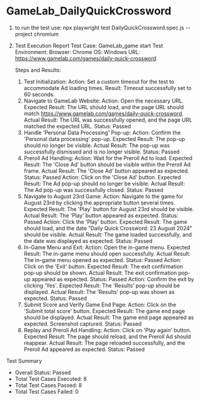 ﻿# GameLab_DailyQuickCrossword
1) to run the test use: npx playwright test DailyQuickCrossword.spec.js --project chromium



2) Test Execution Report
   Test Case: GameLab_game start
    Test Environment:
      Browser: Chrome
      OS: Windows
      URL: https://www.gamelab.com/games/daily-quick-crossword

   Steps and Results:
   1.  Test Initialization:
   Action: Set a custom timeout for the test to accommodate Ad loading times.
   Result: Timeout successfully set to 60 seconds.
   2.  Navigate to GameLab Website:
   Action: Open the necessary URL.
   Expected Result: The URL should load, and the page URL should match https://www.gamelab.com/games/daily-quick-crossword.
   Actual Result: The URL was successfully opened, and the page URL matched the expected URL. 
   Status: Passed
   3.  Handle 'Personal Data Processing' Pop-up:
   Action: Confirm the 'Personal data processing' pop-up.
   Expected Result: The pop-up should no longer be visible.
   Actual Result: The pop-up was successfully dismissed and is no longer visible.
   Status: Passed
   4.  Preroll Ad Handling:
   Action: Wait for the Preroll Ad to load.
   Expected Result: The 'Close Ad' button should be visible within the Preroll Ad frame.
   Actual Result: The 'Close Ad' button appeared as expected.
   Status: Passed
   Action: Click on the 'Close Ad' button.
   Expected Result: The Ad pop-up should no longer be visible.
   Actual Result: The Ad pop-up was successfully closed.
   Status: Passed
   5.  Navigate to August 23rd Game:
   Action: Navigate to the game for August 23rd by clicking the appropriate button several times.
   Expected Result: The 'Play' button for August 23rd should be visible.
   Actual Result: The 'Play' button appeared as expected.
   Status: Passed
   Action: Click the 'Play' button.
   Expected Result: The game should load, and the date "Daily Quick Crossword: 23 August 2024" should be visible.
   Actual Result: The game loaded successfully, and the date was displayed as expected.
   Status: Passed
   6.  In-Game Menu and Exit:
   Action: Open the in-game menu.
   Expected Result: The in-game menu should open successfully.
   Actual Result: The in-game menu opened as expected.
   Status: Passed
   Action: Click on the 'Exit' button.
   Expected Result: The exit confirmation pop-up should be shown.
   Actual Result: The exit confirmation pop-up appeared as expected.
   Status: Passed
   Action: Confirm the exit by clicking 'Yes'.
   Expected Result: The 'Results' pop-up should be displayed.
   Actual Result: The 'Results' pop-up was shown as expected.
   Status: Passed
   7.  Submit Score and Verify Game End Page:
   Action: Click on the 'Submit total score' button.
   Expected Result: The game end page should be displayed.
   Actual Result: The game end page appeared as expected. Screenshot captured.
   Status: Passed
   8.  Replay and Preroll Ad Handling:
   Action: Click on 'Play again' button.
   Expected Result: The page should reload, and the Preroll Ad should reappear.
   Actual Result: The page reloaded successfully, and the Preroll Ad appeared as expected.
   Status: Passed

Test Summary
- Overall Status: Passed
- Total Test Cases Executed: 8
- Total Test Cases Passed: 8
- Total Test Cases Failed: 0
